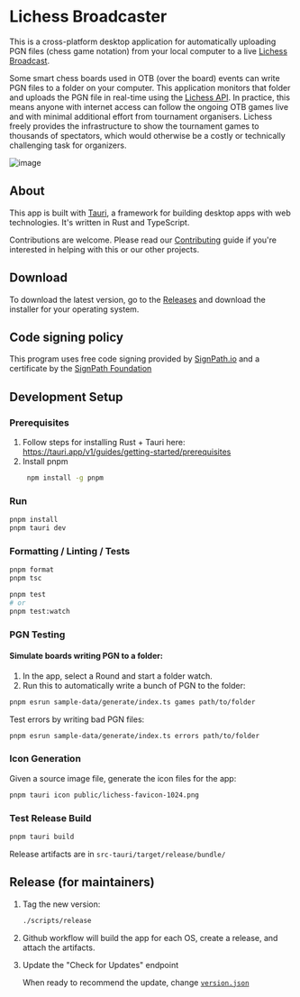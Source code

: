 # Lichess Broadcaster

This is a cross-platform desktop application for automatically uploading PGN files (chess game notation) from your local computer to a live [Lichess Broadcast](https://lichess.org/broadcast).

Some smart chess boards used in OTB (over the board) events can write PGN files to a folder on your computer. This application monitors that folder and uploads the PGN file in real-time using the [Lichess API](https://lichess.org/api). In practice, this means anyone with internet access can follow the ongoing OTB games live and with minimal additional effort from tournament organisers. Lichess freely provides the infrastructure to show the tournament games to thousands of spectators, which would otherwise be a costly or technically challenging task for organizers.

![image](https://github.com/lichess-org/broadcaster/assets/271432/2ec27912-0ef2-4ac6-9870-130e01f444aa)

## About

This app is built with [Tauri](https://tauri.app/), a framework for building desktop apps with web technologies. It's written in Rust and TypeScript.

Contributions are welcome. Please read our [Contributing](https://lichess.org/help/contribute) guide if you're interested in helping with this or our other projects.

## Download

To download the latest version, go to the [Releases](https://github.com/lichess-org/broadcaster/releases) and download the installer for your operating system.

## Code signing policy

This program uses free code signing provided by [SignPath.io](https://signpath.io?utm_source=foundation&utm_medium=github&utm_campaign=lichess) and a certificate by the [SignPath Foundation](https://signpath.org?utm_source=foundation&utm_medium=github&utm_campaign=lichess)

## Development Setup

### Prerequisites

1. Follow steps for installing Rust + Tauri here: https://tauri.app/v1/guides/getting-started/prerequisites
2. Install pnpm
   ```bash
    npm install -g pnpm
   ```

### Run

```bash
pnpm install
pnpm tauri dev
```

### Formatting / Linting / Tests

```bash
pnpm format
pnpm tsc

pnpm test
# or
pnpm test:watch
```

### PGN Testing

#### Simulate boards writing PGN to a folder:

1. In the app, select a Round and start a folder watch.
2. Run this to automatically write a bunch of PGN to the folder:

```bash
pnpm esrun sample-data/generate/index.ts games path/to/folder
```

Test errors by writing bad PGN files:

```bash
pnpm esrun sample-data/generate/index.ts errors path/to/folder
```

### Icon Generation

Given a source image file, generate the icon files for the app:

```bash
pnpm tauri icon public/lichess-favicon-1024.png
```

### Test Release Build

```bash
pnpm tauri build
```

Release artifacts are in `src-tauri/target/release/bundle/`

## Release (for maintainers)

1. Tag the new version:

   ```bash
   ./scripts/release
   ```

1. Github workflow will build the app for each OS, create a release, and attach the artifacts.

1. Update the "Check for Updates" endpoint

   When ready to recommend the update, change [`version.json`](https://github.com/lichess-org/broadcaster/blob/main/updater/version.json)
